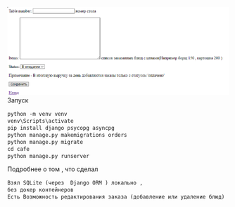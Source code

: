 ![img.png](img.png)
Запуск
```
python -m venv venv
venv\Scripts\activate
pip install django psycopg asyncpg
python manage.py makemigrations orders
python manage.py migrate
cd cafe
python manage.py runserver
```


Подробнее о том , что сделал 
```
Взял SQLite (через  Django ORM ) локально , 
без докер контейнеров
Есть Возможность редактирования заказа (добавление или удаление блюд)
```